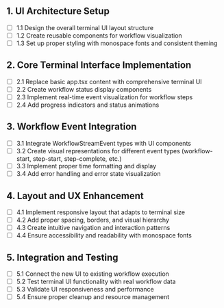 ## 1. UI Architecture Setup
- [ ] 1.1 Design the overall terminal UI layout structure
- [ ] 1.2 Create reusable components for workflow visualization
- [ ] 1.3 Set up proper styling with monospace fonts and consistent theming

## 2. Core Terminal Interface Implementation
- [ ] 2.1 Replace basic app.tsx content with comprehensive terminal UI
- [ ] 2.2 Create workflow status display components
- [ ] 2.3 Implement real-time event visualization for workflow steps
- [ ] 2.4 Add progress indicators and status animations

## 3. Workflow Event Integration
- [ ] 3.1 Integrate WorkflowStreamEvent types with UI components
- [ ] 3.2 Create visual representations for different event types (workflow-start, step-start, step-complete, etc.)
- [ ] 3.3 Implement proper time formatting and display
- [ ] 3.4 Add error handling and error state visualization

## 4. Layout and UX Enhancement
- [ ] 4.1 Implement responsive layout that adapts to terminal size
- [ ] 4.2 Add proper spacing, borders, and visual hierarchy
- [ ] 4.3 Create intuitive navigation and interaction patterns
- [ ] 4.4 Ensure accessibility and readability with monospace fonts

## 5. Integration and Testing
- [ ] 5.1 Connect the new UI to existing workflow execution
- [ ] 5.2 Test terminal UI functionality with real workflow data
- [ ] 5.3 Validate UI responsiveness and performance
- [ ] 5.4 Ensure proper cleanup and resource management